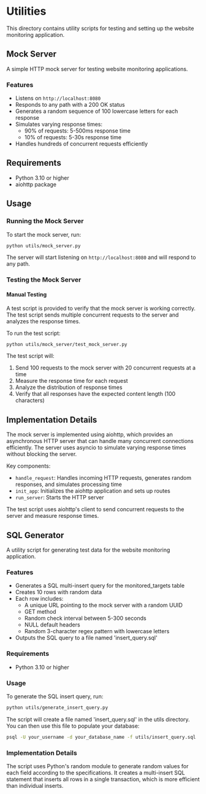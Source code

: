 # Utilities

This directory contains utility scripts for testing and setting up the website monitoring application.

## Mock Server

A simple HTTP mock server for testing website monitoring applications.

### Features

- Listens on `http://localhost:8080`
- Responds to any path with a 200 OK status
- Generates a random sequence of 100 lowercase letters for each response
- Simulates varying response times:
    - 90% of requests: 5-500ms response time
    - 10% of requests: 5-30s response time
- Handles hundreds of concurrent requests efficiently

## Requirements

- Python 3.10 or higher
- aiohttp package

## Usage

### Running the Mock Server

To start the mock server, run:

```bash
python utils/mock_server.py
```

The server will start listening on `http://localhost:8080` and will respond to any path.

### Testing the Mock Server

#### Manual Testing

A test script is provided to verify that the mock server is working correctly. The test script sends multiple concurrent
requests to the server and analyzes the response times.

To run the test script:

```bash
python utils/mock_server/test_mock_server.py
```

The test script will:

1. Send 100 requests to the mock server with 20 concurrent requests at a time
2. Measure the response time for each request
3. Analyze the distribution of response times
4. Verify that all responses have the expected content length (100 characters)

## Implementation Details

The mock server is implemented using aiohttp, which provides an asynchronous HTTP server that can handle many concurrent
connections efficiently. The server uses asyncio to simulate varying response times without blocking the server.

Key components:

- `handle_request`: Handles incoming HTTP requests, generates random responses, and simulates processing time
- `init_app`: Initializes the aiohttp application and sets up routes
- `run_server`: Starts the HTTP server

The test script uses aiohttp's client to send concurrent requests to the server and measure response times.

## SQL Generator

A utility script for generating test data for the website monitoring application.

### Features

- Generates a SQL multi-insert query for the monitored_targets table
- Creates 10 rows with random data
- Each row includes:
    - A unique URL pointing to the mock server with a random UUID
    - GET method
    - Random check interval between 5-300 seconds
    - NULL default headers
    - Random 3-character regex pattern with lowercase letters
- Outputs the SQL query to a file named 'insert_query.sql'

### Requirements

- Python 3.10 or higher

### Usage

To generate the SQL insert query, run:

```bash
python utils/generate_insert_query.py
```

The script will create a file named 'insert_query.sql' in the utils directory. You can then use this file to populate
your database:

```bash
psql -U your_username -d your_database_name -f utils/insert_query.sql
```

### Implementation Details

The script uses Python's random module to generate random values for each field according to the specifications. It
creates a multi-insert SQL statement that inserts all rows in a single transaction, which is more efficient than
individual inserts.
